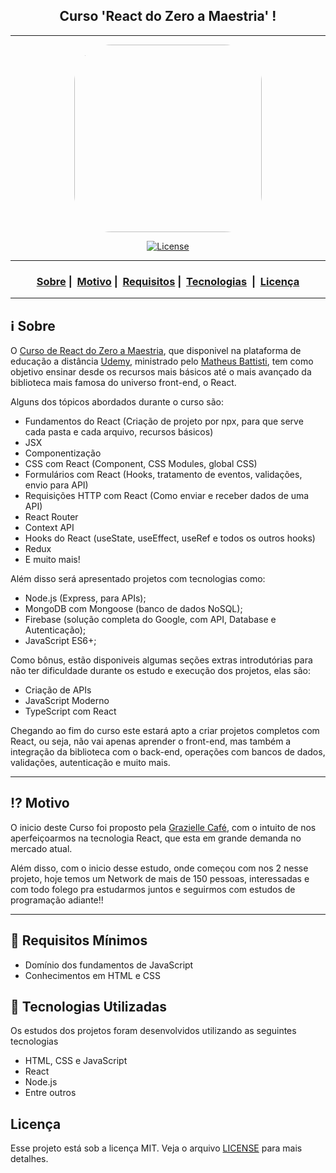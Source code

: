 <h2 align="center"> Curso 'React do Zero a Maestria' !</h2>

___

<p align="center">
  <img src="https://user-images.githubusercontent.com/102186193/229639372-3678051a-ef66-4663-a63c-080f583e7227.png" width="300" heigth="100" style="border-radius:20%">
</p>

<p align="center">
  <a href="https://github.com/joaolotjr/React_do_Zero_a_Maestria/blob/main/LICENSE">
    <img alt="License" src="https://img.shields.io/badge/license-MIT-%23F8952D">
  </a>
</p>

____

<h3 align="center">
  <a href="#information_source-sobre">Sobre</a>&nbsp;|&nbsp;
  <a href="#interrobang-motivo">Motivo</a>&nbsp;|&nbsp;
  <a href="#seedling-requisitos-mínimos">Requisitos</a>&nbsp;|&nbsp;
  <a href="#rocket-tecnologias-utilizadas">Tecnologias</a> &nbsp;|&nbsp;
  <a href="#licença">Licença</a> 
</h3>

______

## :information_source: Sobre

O [Curso de React do Zero a Maestria](https://www.udemy.com/course/react-do-zero-a-maestria-c-hooks-router-api-projetos/), que disponivel na plataforma de educação a distância [Udemy](https://www.udemy.com/), ministrado pelo [Matheus Battisti](https://github.com/matheusbattisti), tem como objetivo ensinar desde os recursos mais básicos até o mais avançado da biblioteca mais famosa do universo front-end, o React.

Alguns dos tópicos abordados durante o curso são:

- Fundamentos do React (Criação de projeto por npx, para que serve cada pasta e cada arquivo, recursos básicos)
- JSX
- Componentização
- CSS com React (Component, CSS Modules, global CSS)
- Formulários com React (Hooks, tratamento de eventos, validações, envio para API)
- Requisições HTTP com React (Como enviar e receber dados de uma API)
- React Router
- Context API
- Hooks do React (useState, useEffect, useRef e todos os outros hooks)
- Redux
- E muito mais!

Além disso será apresentado projetos com tecnologias como:

- Node.js (Express, para APIs);
- MongoDB com Mongoose (banco de dados NoSQL);
- Firebase (solução completa do Google, com API, Database e Autenticação);
- JavaScript ES6+;

Como bônus, estão disponiveis algumas seções extras introdutórias para não ter dificuldade durante os estudo e execução dos projetos, elas são:

- Criação de APIs
- JavaScript Moderno
- TypeScript com React

Chegando ao fim do curso este estará apto a criar projetos completos com React, ou seja, não vai apenas aprender o front-end, mas também a integração da biblioteca com o back-end, operações com bancos de dados, validações, autenticação e muito mais.

______

## :interrobang: Motivo

O inicio deste Curso foi proposto pela [Grazielle Café](https://github.com/graziellecafe), com o intuito de nos aperfeiçoarmos na tecnologia React, que esta em grande demanda no mercado atual.
  
Além disso, com o inicio desse estudo, onde começou com nos 2 nesse projeto, hoje temos um Network de mais de 150 pessoas, interessadas e com todo folego pra estudarmos juntos e seguirmos com estudos de programação adiante!!
______

## :seedling: Requisitos Mínimos

- Domínio dos fundamentos de JavaScript
- Conhecimentos em HTML e CSS

## :rocket: Tecnologias Utilizadas 

Os estudos dos projetos foram desenvolvidos utilizando as seguintes tecnologias

- HTML, CSS e JavaScript
- React
- Node.js
- Entre outros

## Licença 

Esse projeto está sob a licença MIT. Veja o arquivo [LICENSE](https://github.com/joaolotjr/React_do_Zero_a_Maestria/blob/main/LICENSE) para mais detalhes.


